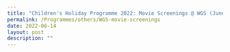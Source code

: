 ```yaml
---
title: "Children's Holiday Programme 2022: Movie Screenings @ WGS (June 2022)"
permalink: /Programmes/others/WGS-movie-screenings
date: 2022-06-14
layout: post
description: ""
---
```

